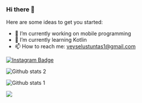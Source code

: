 ### Hi there 👋

Here are some ideas to get you started:

- 🔭 I’m currently working on mobile programming
- 🌱 I’m currently learning Kotlin
- 📫 How to reach me: veyselustuntas1@gmail.com

[![Instagram Badge](https://img.shields.io/badge/-Instagram-C13584?style=flat-quare&labelColor=C13584&logo=instagram&logoColor=white&link=link)](https://instagram.com/vustuntas) 

![Github stats 2](https://github-readme-stats.vercel.app/api?username=VeyselUstuntas&show_icons=true&theme=radical)

![Github stats 1](https://github-readme-stats.vercel.app/api?username=VeyselUstuntas&show_icons=true&theme=gradient) 


<picture>
  <source
    srcset="https://github-readme-stats.vercel.app/api?username=VeyselUstuntas&show_icons=true&theme=dark"
    media="(prefers-color-scheme: dark)"
  />
  <source
    srcset="https://github-readme-stats.vercel.app/api?username=VeyselUstuntas&show_icons=true"
    media="(prefers-color-scheme: light), (prefers-color-scheme: no-preference)"
  />
  <img src="https://github-readme-stats.vercel.app/api?username=VeyselUstuntas&show_icons=true" />
</picture>
